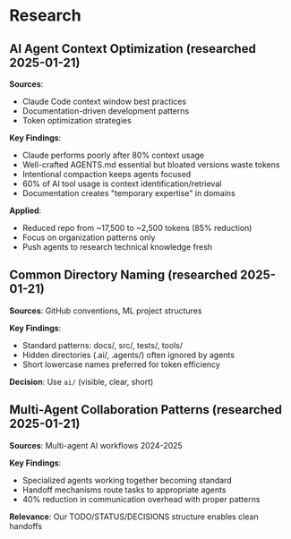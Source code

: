 # Research

## AI Agent Context Optimization (researched 2025-01-21)

**Sources**:
- Claude Code context window best practices
- Documentation-driven development patterns
- Token optimization strategies

**Key Findings**:
- Claude performs poorly after 80% context usage
- Well-crafted AGENTS.md essential but bloated versions waste tokens
- Intentional compaction keeps agents focused
- 60% of AI tool usage is context identification/retrieval
- Documentation creates "temporary expertise" in domains

**Applied**:
- Reduced repo from ~17,500 to ~2,500 tokens (85% reduction)
- Focus on organization patterns only
- Push agents to research technical knowledge fresh

## Common Directory Naming (researched 2025-01-21)

**Sources**: GitHub conventions, ML project structures

**Key Findings**:
- Standard patterns: docs/, src/, tests/, tools/
- Hidden directories (.ai/, .agents/) often ignored by agents
- Short lowercase names preferred for token efficiency

**Decision**: Use `ai/` (visible, clear, short)

## Multi-Agent Collaboration Patterns (researched 2025-01-21)

**Sources**: Multi-agent AI workflows 2024-2025

**Key Findings**:
- Specialized agents working together becoming standard
- Handoff mechanisms route tasks to appropriate agents
- 40% reduction in communication overhead with proper patterns

**Relevance**: Our TODO/STATUS/DECISIONS structure enables clean handoffs